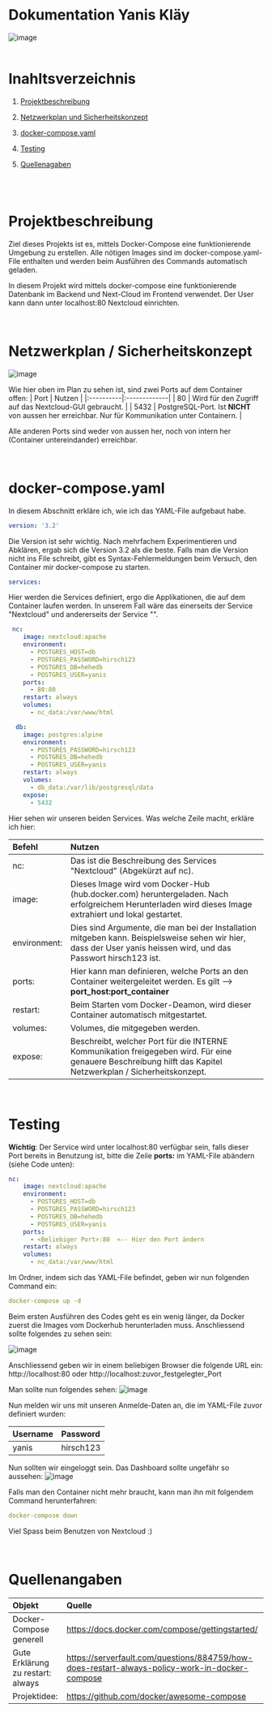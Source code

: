 # Dokumentation Yanis Kläy
![image](https://github.com/supernova576/Modul-300/blob/main/Pictures/Intro.png?raw=true)
<br>
<br>
# Inahltsverzeichnis

 1. [Projektbeschreibung](#Beschreibung) 

 2. [Netzwerkplan und Sicherheitskonzept](#sicherheit)

 3. [docker-compose.yaml](#yamlhehe)

 4. [Testing](#Testing)

 5. [Quellenagaben](#Quellen)
<br>
<br>
<div id='Beschreibung'/>

# Projektbeschreibung

Ziel dieses Projekts ist es, mittels Docker-Compose eine funktionierende Umgebung zu erstellen. Alle nötigen Images sind im docker-compose.yaml-File enthalten und werden beim Ausführen des Commands automatisch geladen.

In diesem Projekt wird mittels docker-compose eine funktionierende Datenbank im Backend und Next-Cloud im Frontend verwendet. Der User kann dann unter localhost:80 Nextcloud einrichten.

<br>
<div id='sicherheit'/>

# Netzwerkplan / Sicherheitskonzept

![image](https://github.com/supernova576/Modul-300/blob/main/lb3/bilder/nw-plan.png?raw=true)

Wie hier oben im Plan zu sehen ist, sind zwei Ports auf dem Container offen:
| Port   |      Nutzen     |
|:----------|:-------------|
| 80 | Wird für den Zugriff auf das Nextcloud-GUI gebraucht. |
| 5432 | PostgreSQL-Port. Ist **NICHT** von aussen her erreichbar. Nur für Kommunikation unter Containern. |

Alle anderen Ports sind weder von aussen her, noch von intern her (Container untereindander) erreichbar. 


<br>
<div id='yamlhehe'/>

# docker-compose.yaml
In diesem Abschnitt erkläre ich, wie ich das YAML-File aufgebaut habe.

```yml
version: '3.2'
```
Die Version ist sehr wichtig. Nach mehrfachem Experimentieren und Abklären, ergab sich die Version 3.2 als die beste. Falls man die Version nicht ins File schreibt, gibt es Syntax-Fehlermeldungen beim Versuch, den Container mir docker-compose zu starten.

```yml
services:
```
Hier werden die Services definiert, ergo die Applikationen, die auf dem Container laufen werden. In unserem Fall wäre das einerseits der Service "Nextcloud" und andererseits der Service "".

```yml
 nc:
    image: nextcloud:apache
    environment:
      - POSTGRES_HOST=db
      - POSTGRES_PASSWORD=hirsch123
      - POSTGRES_DB=hehedb
      - POSTGRES_USER=yanis
    ports:
      - 80:80
    restart: always
    volumes:
      - nc_data:/var/www/html

  db:
    image: postgres:alpine
    environment:
      - POSTGRES_PASSWORD=hirsch123
      - POSTGRES_DB=hehedb
      - POSTGRES_USER=yanis
    restart: always
    volumes:
      - db_data:/var/lib/postgresql/data
    expose:
      - 5432
```
Hier sehen wir unseren beiden Services. Was welche Zeile macht, erkläre ich hier:

| Befehl   |      Nutzen     |
|:----------|:-------------|
| nc: |Das ist die Beschreibung des Services "Nextcloud" (Abgekürzt auf nc). |
| image: |Dieses Image wird vom Docker-Hub (hub.docker.com) heruntergeladen. Nach erfolgreichem Herunterladen wird dieses Image extrahiert und lokal gestartet.|
| environment: | Dies sind Argumente, die man bei der Installation mitgeben kann. Beispielsweise sehen wir hier, dass der User yanis heissen wird, und das Passwort hirsch123 ist. |
| ports:  | Hier kann man definieren, welche Ports an den Container weitergeleitet werden. Es gilt --> **port_host:port_container**  |
| restart: | Beim Starten vom Docker-Deamon, wird dieser Container automatisch mitgestartet. |
| volumes:  | Volumes, die mitgegeben werden. |
| expose: | Beschreibt, welcher Port für die INTERNE Kommunikation freigegeben wird. Für eine genauere Beschreibung hilft das Kapitel Netzwerkplan / Sicherheitskonzept. |

<br>

<div id='Testing'/>

# Testing

**Wichtig**: Der Service wird unter localhost:80 verfügbar sein, falls dieser Port bereits in Benutzung ist, bitte die Zeile **ports:** im YAML-File abändern (siehe Code unten): 

```yml
nc:
    image: nextcloud:apache
    environment:
      - POSTGRES_HOST=db
      - POSTGRES_PASSWORD=hirsch123
      - POSTGRES_DB=hehedb
      - POSTGRES_USER=yanis
    ports:
      - <Beliebiger Port>:80  <-- Hier den Port ändern
    restart: always
    volumes:
      - nc_data:/var/www/html
```
Im Ordner, indem sich das YAML-File befindet, geben wir nun folgenden Command ein:

```yml
docker-compose up -d
```
Beim ersten Ausführen des Codes geht es ein wenig länger, da Docker zuerst die Images vom Dockerhub herunterladen muss. Anschliessend sollte folgendes zu sehen sein: 

![image](https://github.com/supernova576/Modul-300/blob/main/lb3/bilder/docker-compose.png?raw=true)

Anschliessend geben wir in einem beliebigen Browser die folgende URL ein: http://localhost:80 oder http://localhost:zuvor_festgelegter_Port

Man sollte nun folgendes sehen:
![image](https://github.com/supernova576/Modul-300/blob/main/lb3/bilder/login.png?raw=true)

Nun melden wir uns mit unseren Anmelde-Daten an, die im YAML-File zuvor definiert wurden:

| Username   |      Password     |
|:----------|:-------------|
| yanis | hirsch123 |

Nun sollten wir eingeloggt sein. Das Dashboard sollte ungefähr so aussehen:
![image](https://github.com/supernova576/Modul-300/blob/main/lb3/bilder/dashboard.png?raw=true)


Falls man den Container nicht mehr braucht, kann man ihn mit folgendem Command herunterfahren:

```yml
docker-compose down
```

Viel Spass beim Benutzen von Nextcloud :)

<br>
<div id='Quellen'/>

# Quellenangaben

| Objekt   |      Quelle     |
|:----------|:-------------|
| Docker-Compose generell | https://docs.docker.com/compose/gettingstarted/ |
| Gute Erklärung zu restart: always | https://serverfault.com/questions/884759/how-does-restart-always-policy-work-in-docker-compose |
| Projektidee: |https://github.com/docker/awesome-compose|
